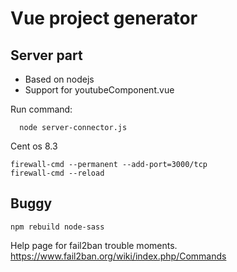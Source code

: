 
 # Vue project generator #
 ## Server part ##

  - Based on nodejs
  - Support for youtubeComponent.vue

  Run command:
  ```
    node server-connector.js
  ```


  Cent os 8.3
```
firewall-cmd --permanent --add-port=3000/tcp
firewall-cmd --reload
```

## Buggy 

```
npm rebuild node-sass
```

Help page for fail2ban trouble moments.
https://www.fail2ban.org/wiki/index.php/Commands
